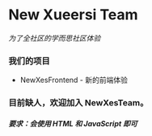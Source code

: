 # New Xueersi Team
*为了全社区的学而思社区体验*
### 我们的项目
* NewXesFrontend - 新的前端体验
### 目前缺人，欢迎加入 NewXesTeam。
##### 要求：会使用 HTML 和 JavaScript 即可
